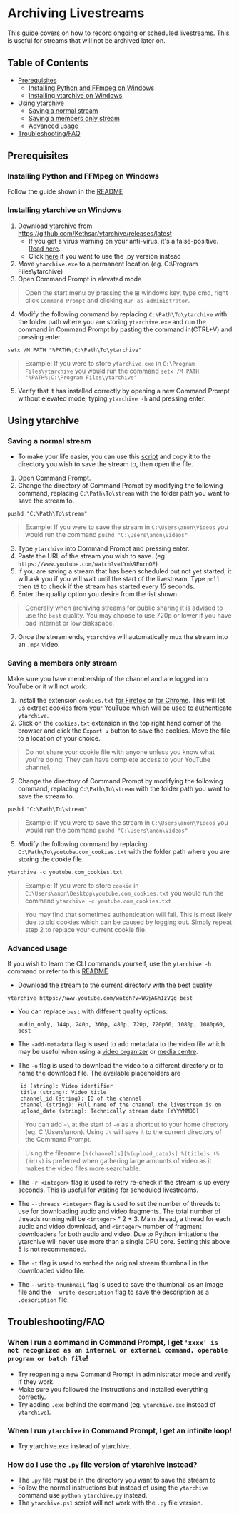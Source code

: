 # Archiving Livestreams
This guide covers on how to record ongoing or scheduled livestreams. This is useful for streams that will not be archived later on.

## Table of Contents
- [Prerequisites](#prerequisites)
   - [Installing Python and FFmpeg on Windows](#installing-python-and-ffmpeg-on-windows)
   - [Installing ytarchive on Windows](#installing-ytarchive-on-windows)
- [Using ytarchive](#using-ytarchive)
   - [Saving a normal stream](#saving-a-normal-stream)
   - [Saving a members only stream](#saving-a-members-only-stream)
   - [Advanced usage](#advanced-usage)
- [Troubleshooting/FAQ](#troubleshootingfaq)

## Prerequisites
### Installing Python and FFMpeg on Windows
Follow the guide shown in the [README](README.md#prerequisites)

### Installing ytarchive on Windows
1. Download ytarchive from https://github.com/Kethsar/ytarchive/releases/latest
   - If you get a virus warning on your anti-virus, it's a false-positive. [Read here](https://github.com/Kethsar/ytarchive/issues/9).
   - Click [here](#how-do-i-use-the-py-file-version-of-ytarchive-instead) if you want to use the .py version instead
2. Move `ytarchive.exe` to a permanent location (eg. C:\Program Files\ytarchive)
3. Open Command Prompt in elevated mode
> Open the start menu by pressing the ⊞ windows key, type cmd, right click `Command Prompt` and clicking `Run as administrator`.
4. Modify the following command by replacing `C:\Path\To\ytarchive` with the folder path where you are storing `ytarchive.exe` and run the command in Command Prompt by pasting the command in(CTRL+V) and pressing enter.
```
setx /M PATH "%PATH%;C:\Path\To\ytarchive"
```
>Example: If you were to store `ytarchive.exe` in `C:\Program Files\ytarchive` you would run the command `setx /M PATH "%PATH%;C:\Program Files\ytarchive"`
5. Verify that it has installed correctly by opening a new Command Prompt without elevated mode, typing `ytarchive -h` and pressing enter.

## Using ytarchive
### Saving a normal stream
* To make your life easier, you can use this [script](scripts/Windows/ytarchive.ps1) and copy it to the directory you wish to save the stream to, then open the file.
1. Open Command Prompt.
2. Change the directory of Command Prompt by modifying the following command, replacing `C:\Path\To\stream` with the folder path you want to save the stream to.
```
pushd "C:\Path\To\stream"
```
>Example: If you were to save the stream in `C:\Users\anon\Videos` you would run the command `pushd "C:\Users\anon\Videos"`
3. Type `ytarchive` into Command Prompt and pressing enter.
4. Paste the URL of the stream you wish to save. (eg. `https://www.youtube.com/watch?v=tYnk9EnrnOE`)
5. If you are saving a stream that has been scheduled but not yet started, it will ask you if you will wait until the start of the livestream. Type `poll` then `15` to check if the stream has started every 15 seconds.
6. Enter the quality option you desire from the list shown.
> Generally when archiving streams for public sharing it is advised to use the `best` quality. You may choose to use 720p or lower if you have bad internet or low diskspace.
7. Once the stream ends, `ytarchive` will automatically mux the stream into an `.mp4` video.

### Saving a members only stream
Make sure you have membership of the channel and are logged into YouTube or it will not work.
1. Install the extension `cookies.txt` [for Firefox](https://addons.mozilla.org/en-US/firefox/addon/cookies-txt/) or [for Chrome](https://chrome.google.com/webstore/detail/get-cookiestxt/bgaddhkoddajcdgocldbbfleckgcbcid). This will let us extract cookies from your YouTube which will be used to authenticate `ytarchive`.
2. Click on the `cookies.txt` extension in the top right hand corner of the browser and click the `Export ↓` button to save the cookies. Move the file to a location of your choice.
> Do not share your cookie file with anyone unless you know what you're doing! They can have complete access to your YouTube channel.
2. Change the directory of Command Prompt by modifying the following command, replacing `C:\Path\To\stream` with the folder path you want to save the stream to.
```
pushd "C:\Path\To\stream"
```
>Example: If you were to save the stream in `C:\Users\anon\Videos` you would run the command `pushd "C:\Users\anon\Videos"`
5. Modify the following command by replacing `C:\Path\To\youtube.com_cookies.txt` with the folder path where you are storing the cookie file.
```
ytarchive -c youtube.com_cookies.txt
```
>Example: If you were to store `cookie` in `C:\Users\anon\Desktop\youtube.com_cookies.txt` you would run the command `ytarchive -c youtube.com_cookies.txt`

>You may find that sometimes authentication will fail. This is most likely due to old cookies which can be caused by logging out. Simply repeat step 2 to replace your current cookie file.

### Advanced usage
If you wish to learn the CLI commands yourself, use the `ytarchive -h` command or refer to this [README](https://github.com/Kethsar/ytarchive/blob/master/README.md).
* Download the stream to the current directory with the best quality
```
ytarchive https://www.youtube.com/watch?v=WGjAGh1zVQg best
```

* You can replace `best` with different quality options:

   `audio_only, 144p, 240p, 360p, 480p, 720p, 720p60, 1080p, 1080p60, best`

* The `-add-metadata` flag is used to add metadata to the video file which may be useful when using a [video organizer](https://www.filebot.net/) or [media centre](https://www.plex.tv/).

* The `-o` flag is used to download the video to a different directory or to name the download file. The available placeholders are
```
	id (string): Video identifier
	title (string): Video title
	channel_id (string): ID of the channel
	channel (string): Full name of the channel the livestream is on
	upload_date (string): Technically stream date (YYYYMMDD)
```
> You can add `~\` at the start of `-o` as a shortcut to your home directory (eg. C:\Users\anon). Using `.\` will save it to the current directory of the Command Prompt.

> Using the filename `[%(channel)s][%(upload_date)s] %(title)s (%(id)s)` is preferred when gathering large amounts of video as it makes the video files more searchable.

* The `-r <integer>` flag is used to retry re-check if the stream is up every <integer> seconds. This is useful for waiting for scheduled livestreams.

* The `--threads <integer>` flag is used to set the number of threads to use for downloading audio and video fragments. The total number of threads running will be `<integer>` * 2 + 3. Main thread, a thread for each audio and video download, and `<integer>` number of fragment downloaders for both audio and video. Due to Python limitations the ytarchive will never use more than a single CPU core. Setting this above 5 is not recommended.

* The `-t` flag is used to embed the original stream thumbnail in the downloaded video file.

* The `--write-thumbnail` flag is used to save the thumbnail as an image file and the `--write-description` flag to save the description as a `.description` file.

## Troubleshooting/FAQ
### When I run a command in Command Prompt, I get `'xxxx' is not recognized as an internal or external command, operable program or batch file`!
- Try reopening a new Command Prompt in administrator mode and verify if they work.
- Make sure you followed the instructions and installed everything correctly.
- Try adding `.exe` behind the command (eg. `ytarchive.exe` instead of `ytarchive`).
### When I run `ytarchive` in Command Prompt, I get an infinite loop!
- Try ytarchive.exe instead of ytarchive.
### How do I use the `.py` file version of ytarchive instead?
- The `.py` file must be in the directory you want to save the stream to
- Follow the normal instructions but instead of using the `ytarchive` command use `python ytarchive.py` instead.
- The `ytarchive.ps1` script will not work with the `.py` file version.